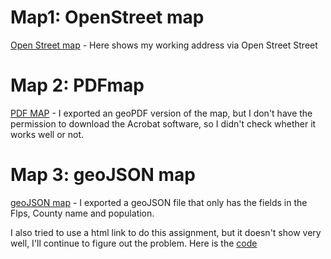 # Map1: OpenStreet map

[Open Street map](OSM.html) - Here shows my working address via Open Street Street

# Map 2: PDFmap
[PDF MAP](assign3a.pdf) - I exported an geoPDF version of the map, but I don't have the permission to download the Acrobat software, so I didn't check whether it works well or not.

# Map 3: geoJSON map
[geoJSON map](Assignment3a.geojson) - I exported a geoJSON file that only has the fields in the Flps, County name and population.


I also tried to use a html link to do this assignment, but it doesn't show very well, I'll continue to figure out the problem. Here is the [code](Mycode.html)
